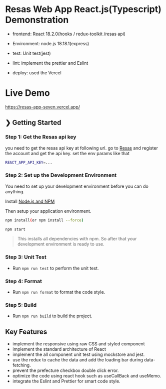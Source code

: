 # Resas Web App React.js(Typescript) Demonstration

-   frontend: React 18.2.0(hooks / redux-toolkit /resas api)

-   Environment: node.js 18.18.1(express)

-   test: Unit test(jest)

-   lint: implement the prettier and Eslint

-   deploy: used the Vercel

# Live Demo

https://resas-app-seven.vercel.app/

## ❯ Getting Started

### Step 1: Get the Resas api key

you need to get the resas api key at following url.
go to [Resas](https://opendata.resas-portal.go.jp/) and register the account and get the api key.
set the env params like that

```bash
REACT_APP_API_KEY=...
```

### Step 2: Set up the Development Environment

You need to set up your development environment before you can do anything.

Install [Node.js and NPM](https://nodejs.org/en/download/)

Then setup your application environment.

```bash
npm install(or npm install --force)
```

```bash
npm start
```

> This installs all dependencies with npm. So after that your development environment is ready to use.

### Step 3: Unit Test

-   Run `npm run test` to perform the unit test.

### Step 4: Format

-   Run `npm run format` to format the code style.

### Step 5: Build

-   Run `npm run build` to build the project.

## Key Features

-   implement the responsive using raw CSS and styled component
-   implement the standard architecture of React
-   implement the all component unit test using mockstore and jest.
-   use the redux to cache the data and add the loading bar during data-fetching.
-   prevent the prefecture checkbox double click error.
-   optimize the code using react hook such as useCallBack and useMemo.
-   integrate the Eslint and Prettier for smart code style.

